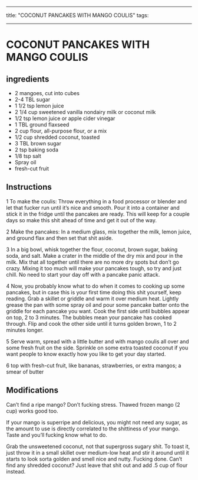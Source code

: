 
---
title: "COCONUT PANCAKES WITH MANGO COULIS"
tags:

---
# COCONUT PANCAKES WITH MANGO COULIS



## ingredients
* 2 mangoes, cut into cubes 
* 2-4 TBL sugar 
* 1 1/2 tsp lemon juice 
* 2 1/4 cup sweetened vanilla nondairy milk or coconut milk 
* 1/2 tsp lemon juice or apple cider vinegar 
* 1 TBL ground flaxseed 
* 2 cup flour, all-purpose flour, or a mix 
* 1/2 cup shredded coconut, toasted 
* 3 TBL brown sugar 
* 2 tsp baking soda 
* 1/8 tsp salt 
* Spray oil 
* fresh-cut fruit 



## Instructions
1 To make the coulis: Throw everything in a food processor or blender and let that fucker run until it’s nice and smooth. Pour it into a container and stick it in the fridge until the pancakes are ready. This will keep for a couple days so make this shit ahead of time and get it out of the way.

2 Make the pancakes: In a medium glass, mix together the milk, lemon juice, and ground flax and then set that shit aside.

3 In a big bowl, whisk together the flour, coconut, brown sugar, baking soda, and salt. Make a crater in the middle of the dry mix and pour in the milk. Mix that all together until there are no more dry spots but don’t go crazy. Mixing it too much will make your pancakes tough, so try and just chill. No need to start your day off with a pancake panic attack.

4 Now, you probably know what to do when it comes to cooking up some pancakes, but in case this is your first time doing this shit yourself, keep reading. Grab a skillet or griddle and warm it over medium heat. Lightly grease the pan with some spray oil and pour some pancake batter onto the griddle for each pancake you want. Cook the first side until bubbles appear on top, 2 to 3 minutes. The bubbles mean your pancake has cooked through. Flip and cook the other side until it turns golden brown, 1 to 2 minutes longer.

5 Serve warm, spread with a little butter and with mango coulis all over and some fresh fruit on the side. Sprinkle on some extra toasted coconut if you want people to know exactly how you like to get your day started.

6 top with fresh-cut fruit, like bananas, strawberries, or extra mangos; a smear of butter



## Modifications
Can’t find a ripe mango? Don’t fucking stress. Thawed frozen mango (2 cup) works good too.

 If your mango is superripe and delicious, you might not need any sugar, as the amount to use is directly correlated to the shittiness of your mango. Taste and you’ll fucking know what to do.

 Grab the unsweetened coconut, not that supergross sugary shit. To toast it, just throw it in a small skillet over medium-low heat and stir it around until it starts to look sorta golden and smell nice and nutty. Fucking done. Can’t find any shredded coconut? Just leave that shit out and add .5 cup of flour instead.




